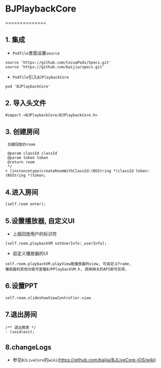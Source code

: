 # BJPlaybackCore

==============

## 1. 集成

- ```Podfile```里面设置```source```

``` 
source 'https://github.com/CocoaPods/Specs.git'
source 'https://github.com/baijia/specs.git'
```
- ```Podfile```引入```BJPlaybackCore```

```
pod 'BJPlaybackCore' 
```

## 2. 导入头文件 
``` 
#import <BJPlaybackCore/BJPlaybackCore.h>
```

## 3. 创建房间
```/**
 创建回放的room

 @param classId classId
 @param token token
 @return room
 */
+ (instancetype)createRoomWithClassId:(NSString *)classId token:(NSString *)token;
```
## 4.进入房间
```
[self.room enter];
```

## 5.设置播放器, 自定义UI
- 上报回放用户的标识符
```
[self.room.playbackVM setUserInfo:_userInfo];
```
- 自定义播放器的UI
```
self.room.playbackVM.playView是播放器的view, 可自定义frame,
播放器的其他功能可查看BJPPlaybackVM.h, 调用相关的API即可实现.
```
## 6.设置PPT
```
self.room.slideshowViewController.view
```
## 7.退出房间
```
/** 退出教室 */
- (void)exit;
```

## 8.changeLogs

- 参见```BJLiveCore```的```wiki```(https://github.com/baijia/BJLiveCore-iOS/wiki)
